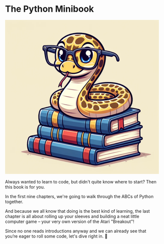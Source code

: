 # The Python Minibook

![](./cover.png)

Always wanted to learn to code, but didn't quite know where to start?
Then this book is for you.

In the first nine chapters, we're going to walk through the ABCs of Python together.

And because we all know that doing is the best kind of learning, the last chapter is all about rolling up your sleeves and building a neat little computer game – your very own version of the Atari "Breakout"!

Since no one reads introductions anyway and we can already see that you’re eager to roll some code, let's dive right in. 🚀

```{tableofcontents}

```
